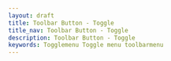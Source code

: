 ```yaml
---
layout: draft
title: Toolbar Button - Toggle
title_nav: Toolbar Button - Toggle
description: Toolbar Button - Toggle
keywords: Togglemenu Toggle menu toolbarmenu
---
```


